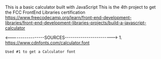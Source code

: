This is a basic calculator built with JavaScript
This is the 4th project to get the FCC FrontEnd Libraries certification
https://www.freecodecamp.org/learn/front-end-development-libraries/front-end-development-libraries-projects/build-a-javascript-calculator

<-----------------SOURCES------------------------>
    1. https://www.cdnfonts.com/calculator.font

    Used #1 to get a Calculator font